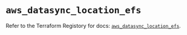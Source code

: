 # `aws_datasync_location_efs`

Refer to the Terraform Registory for docs: [`aws_datasync_location_efs`](https://www.terraform.io/docs/providers/aws/r/datasync_location_efs).
